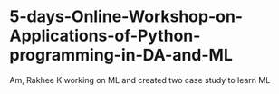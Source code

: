 # 5-days-Online-Workshop-on-Applications-of-Python-programming-in-DA-and-ML
Am, Rakhee K working on ML and created two case study to learn ML
